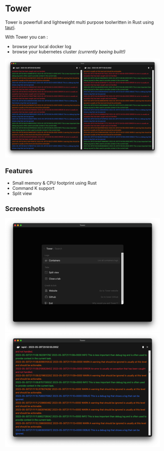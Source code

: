 # Tower
Tower is powerfull and lightweight multi purpose toolwritten in Rust using [tauri](https://tauri.app/). 

With Tower you can :
 - browse your local docker log
 - browse your kubernetes cluster *(currently beeing built!)*

![commandk](assets/image3.png)

## Features
 - Small memory & CPU footprint using Rust
 - Command K support
 - Split view 

## Screenshots
![commandk](assets/image1.png)
![logs](assets/image2.png)
